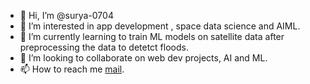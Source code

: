 - 👋 Hi, I’m @surya-0704
- 👀 I’m interested in app development , space data science and AIML.
- 🌱 I’m currently learning to train ML models on satellite data after preprocessing the data to detetct floods.
- 💞️ I’m looking to collaborate on web dev projects, AI and ML.
- 📫 How to reach me [mail](mailto:awadhupadhayay8@gmail.com).

<!---
surya-0704/surya-0704 is a ✨ special ✨ repository because its `README.md` (this file) appears on your GitHub profile.
You can click the Preview link to take a look at your changes.
--->
